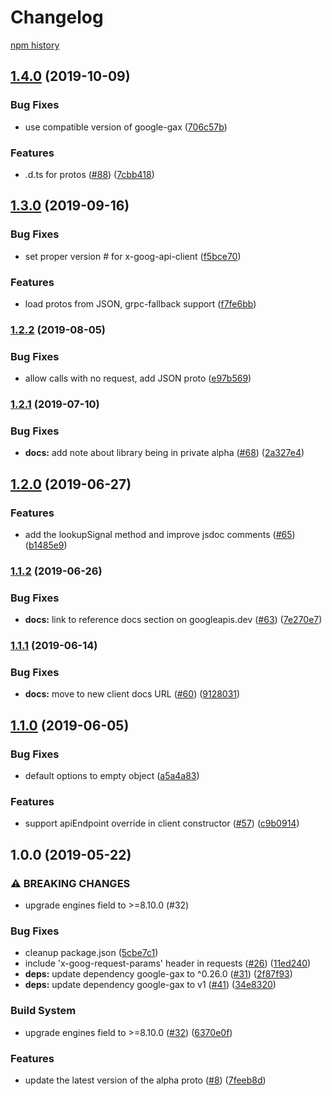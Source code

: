 # Changelog

[npm history][1]

[1]: https://www.npmjs.com/package/@google-cloud/irm?activeTab=versions

## [1.4.0](https://www.github.com/googleapis/nodejs-irm/compare/v1.3.0...v1.4.0) (2019-10-09)


### Bug Fixes

* use compatible version of google-gax ([706c57b](https://www.github.com/googleapis/nodejs-irm/commit/706c57b))


### Features

* .d.ts for protos ([#88](https://www.github.com/googleapis/nodejs-irm/issues/88)) ([7cbb418](https://www.github.com/googleapis/nodejs-irm/commit/7cbb418))

## [1.3.0](https://www.github.com/googleapis/nodejs-irm/compare/v1.2.2...v1.3.0) (2019-09-16)


### Bug Fixes

* set proper version # for x-goog-api-client ([f5bce70](https://www.github.com/googleapis/nodejs-irm/commit/f5bce70))


### Features

* load protos from JSON, grpc-fallback support ([f7fe6bb](https://www.github.com/googleapis/nodejs-irm/commit/f7fe6bb))

### [1.2.2](https://www.github.com/googleapis/nodejs-irm/compare/v1.2.1...v1.2.2) (2019-08-05)


### Bug Fixes

* allow calls with no request, add JSON proto ([e97b569](https://www.github.com/googleapis/nodejs-irm/commit/e97b569))

### [1.2.1](https://www.github.com/googleapis/nodejs-irm/compare/v1.2.0...v1.2.1) (2019-07-10)


### Bug Fixes

* **docs:** add note about library being in private alpha ([#68](https://www.github.com/googleapis/nodejs-irm/issues/68)) ([2a327e4](https://www.github.com/googleapis/nodejs-irm/commit/2a327e4))

## [1.2.0](https://www.github.com/googleapis/nodejs-irm/compare/v1.1.2...v1.2.0) (2019-06-27)


### Features

* add the lookupSignal method and improve jsdoc comments ([#65](https://www.github.com/googleapis/nodejs-irm/issues/65)) ([b1485e9](https://www.github.com/googleapis/nodejs-irm/commit/b1485e9))

### [1.1.2](https://www.github.com/googleapis/nodejs-irm/compare/v1.1.1...v1.1.2) (2019-06-26)


### Bug Fixes

* **docs:** link to reference docs section on googleapis.dev ([#63](https://www.github.com/googleapis/nodejs-irm/issues/63)) ([7e270e7](https://www.github.com/googleapis/nodejs-irm/commit/7e270e7))

### [1.1.1](https://www.github.com/googleapis/nodejs-irm/compare/v1.1.0...v1.1.1) (2019-06-14)


### Bug Fixes

* **docs:** move to new client docs URL ([#60](https://www.github.com/googleapis/nodejs-irm/issues/60)) ([9128031](https://www.github.com/googleapis/nodejs-irm/commit/9128031))

## [1.1.0](https://www.github.com/googleapis/nodejs-irm/compare/v1.0.0...v1.1.0) (2019-06-05)


### Bug Fixes

* default options to empty object ([a5a4a83](https://www.github.com/googleapis/nodejs-irm/commit/a5a4a83))


### Features

* support apiEndpoint override in client constructor ([#57](https://www.github.com/googleapis/nodejs-irm/issues/57)) ([c9b0914](https://www.github.com/googleapis/nodejs-irm/commit/c9b0914))

## 1.0.0 (2019-05-22)


### ⚠ BREAKING CHANGES

* upgrade engines field to >=8.10.0 (#32)

### Bug Fixes

* cleanup package.json ([5cbe7c1](https://www.github.com/googleapis/nodejs-irm/commit/5cbe7c1))
* include 'x-goog-request-params' header in requests ([#26](https://www.github.com/googleapis/nodejs-irm/issues/26)) ([11ed240](https://www.github.com/googleapis/nodejs-irm/commit/11ed240))
* **deps:** update dependency google-gax to ^0.26.0 ([#31](https://www.github.com/googleapis/nodejs-irm/issues/31)) ([2f87f93](https://www.github.com/googleapis/nodejs-irm/commit/2f87f93))
* **deps:** update dependency google-gax to v1 ([#41](https://www.github.com/googleapis/nodejs-irm/issues/41)) ([34e8320](https://www.github.com/googleapis/nodejs-irm/commit/34e8320))


### Build System

* upgrade engines field to >=8.10.0 ([#32](https://www.github.com/googleapis/nodejs-irm/issues/32)) ([6370e0f](https://www.github.com/googleapis/nodejs-irm/commit/6370e0f))


### Features

* update the latest version of the alpha proto ([#8](https://www.github.com/googleapis/nodejs-irm/issues/8)) ([7feeb8d](https://www.github.com/googleapis/nodejs-irm/commit/7feeb8d))
